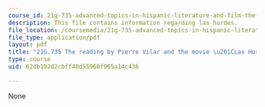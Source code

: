 ```yaml
---
course_id: 21g-735-advanced-topics-in-hispanic-literature-and-film-the-films-of-luis-bunuel-fall-2013
description: This file contains information regarding las hurdes.
file_location: /coursemedia/21g-735-advanced-topics-in-hispanic-literature-and-film-the-films-of-luis-bunuel-fall-2013/62db192d2cbff40d55960f965a14c436_MIT21G_735F13_study_LasHu.pdf
file_type: application/pdf
layout: pdf
title: "21G.735 The reading by Pierre Vilar and the movie \u201CLas Hurdes\u201D"
type: course
uid: 62db192d2cbff40d55960f965a14c436

---
```

None
